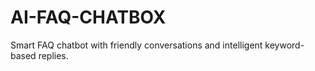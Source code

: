 # AI-FAQ-CHATBOX
Smart FAQ chatbot with friendly conversations and intelligent keyword-based replies.
